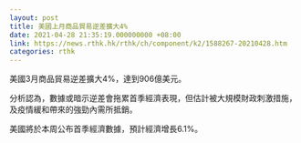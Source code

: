 ```yaml
---
layout: post
title: 美國上月商品貿易逆差擴大4%
date: 2021-04-28 21:35:19.000000000 +08:00
link: https://news.rthk.hk/rthk/ch/component/k2/1588267-20210428.htm
categories: rthk
---
```


美國3月商品貿易逆差擴大4%，達到906億美元。	

分析認為，數據或暗示逆差會拖累首季經濟表現，但估計被大規模財政刺激措施，及疫情緩和帶來的強勁內需所抵銷。

美國將於本周公布首季經濟數據，預計經濟增長6.1%。
